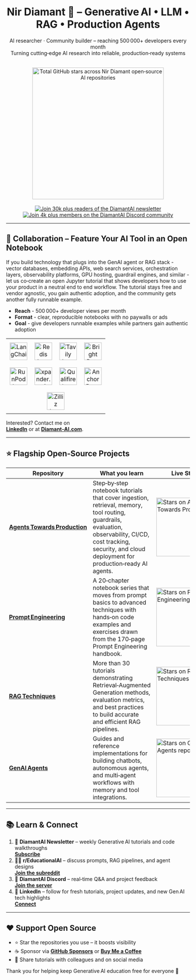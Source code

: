 <!--
  keywords: generative ai, llm, retrieval augmented generation, prompt engineering tutorials, production ai agents, langchain, langgraph, vector search, guardrails, open source
-->

<h1 align="center">Nir Diamant 🤖 – Generative AI • LLM • RAG • Production Agents</h1>

<div align="center">

AI researcher · Community builder – reaching 500 000+ developers every month  
Turning cutting‑edge AI research into reliable, production‑ready systems

<!-- Dynamic total‑stars card -->
<br>
<img
  src="https://github-readme-stats.vercel.app/api?username=NirDiamant&count_private=true&show_icons=false&hide=commits,prs,issues,contribs&hide_rank=true&custom_title=Total%20GitHub%20Stars&hide_border=true"
  alt="Total GitHub stars across Nir Diamant open‑source AI repositories"
  width="360"
/>
<br><br>

<!-- Static badges -->
<a href="https://diamantai.substack.com">
  <img src="https://img.shields.io/badge/Newsletter-30k%2B-green?style=for-the-badge"
       alt="Join 30k plus readers of the DiamantAI newsletter">
</a>
<a href="https://discord.gg/cA6Aa4uyDX">
  <img src="https://img.shields.io/badge/Discord-4k%2B%20members-5865F2?style=for-the-badge&logo=discord&logoColor=white"
       alt="Join 4k plus members on the DiamantAI Discord community">
</a>
</div>

---

## 🤝 Collaboration – Feature Your AI Tool in an Open Notebook

If you build technology that plugs into the GenAI agent or RAG stack - vector databases, embedding APIs, web search services, orchestration layers, observability platforms, GPU hosting, guardrail engines, and similar - let us co‑create an open Jupyter tutorial that shows developers how to use your product in a neutral end to end workflow. The tutorial stays free and vendor agnostic, you gain authentic adoption, and the community gets another fully runnable example.


- **Reach** - 500 000+ developer views per month  
- **Format** - clear, reproducible notebooks with no paywalls or ads  
- **Goal** - give developers runnable examples while partners gain authentic adoption

 <!-- partner logos -->
<div align="center">

<table>
  <tr>
    <td align="center" style="padding:10px">
      <a href="https://langchain.com" title="LangChain">
        <img src="https://raw.githubusercontent.com/NirDiamant/agents-towards-production/main/assets/repos_images/sponsors_logos/trimmed_padded/trimmed_padded_langchain.png"
             alt="LangChain logo" height="48">
      </a>
    </td>
    <td align="center" style="padding:10px">
      <a href="https://redis.io" title="Redis">
        <img src="https://raw.githubusercontent.com/NirDiamant/agents-towards-production/main/assets/repos_images/sponsors_logos/trimmed_padded/trimmed_padded_Redis.png"
             alt="Redis logo" height="48">
      </a>
    </td>
    <td align="center" style="padding:10px">
      <a href="https://app.tavily.com" title="Tavily">
        <img src="https://raw.githubusercontent.com/NirDiamant/agents-towards-production/main/assets/repos_images/sponsors_logos/trimmed_padded/trimmed_padded_tavily.png"
             alt="Tavily logo" height="48">
      </a>
    </td>
    <td align="center" style="padding:10px">
      <a href="https://brightdata.com" title="Bright Data">
        <img src="https://raw.githubusercontent.com/NirDiamant/agents-towards-production/main/assets/repos_images/sponsors_logos/trimmed_padded/trimmed_padded_brightdata.png"
             alt="Bright Data logo" height="48">
      </a>
    </td>
  </tr>
  <tr>
    <td align="center" style="padding:10px">
      <a href="https://get.runpod.io/nirdiamant" title="RunPod">
        <img src="https://raw.githubusercontent.com/NirDiamant/agents-towards-production/main/assets/repos_images/sponsors_logos/trimmed_padded/trimmed_padded_runpod.svg"
             alt="RunPod logo" height="48">
      </a>
    </td>
    <td align="center" style="padding:10px">
      <a href="https://app.xpander.ai" title="xpander.ai">
        <img src="https://raw.githubusercontent.com/NirDiamant/agents-towards-production/main/assets/repos_images/sponsors_logos/trimmed_padded/trimmed_padded_xpander_light.png"
             alt="xpander.ai logo" height="48">
      </a>
    </td>
    <td align="center" style="padding:10px">
      <a href="https://app.qualifire.ai" title="Qualifire">
        <img src="https://raw.githubusercontent.com/NirDiamant/agents-towards-production/main/assets/repos_images/sponsors_logos/trimmed_padded/trimmed_padded_qualifire.png"
             alt="Qualifire logo" height="48">
      </a>
    </td>
    <td align="center" style="padding:10px">
      <a href="https://anchorbrowser.io" title="Anchor Browser">
        <img src="https://raw.githubusercontent.com/NirDiamant/agents-towards-production/main/assets/repos_images/sponsors_logos/trimmed_padded/trimmed_padded_anchorbrowser_light.png"
             alt="Anchor Browser logo" height="48">
      </a>
    </td>
  </tr>
  <tr>
    <td align="center" colspan="4" style="padding:10px">
      <a href="https://zilliz.com" title="Zilliz">
        <img src="https://raw.githubusercontent.com/NirDiamant/RAG_Techniques/main/images/ziliz_logo.png"
             alt="Zilliz logo" height="48">
      </a>
    </td>
  </tr>
</table>

</div>

Interested? Contact me on  
**[LinkedIn](https://www.linkedin.com/in/nir-diamant-ai/)** or at **[Diamant‑AI.com](https://www.diamant-ai.com/)**.

---

## ⭐ Flagship Open‑Source Projects

| Repository | What you learn | Live Stars |
|------------|---------------|-----------|
| **[Agents Towards Production](https://github.com/NirDiamant/agents-towards-production)** | Step‑by‑step notebook tutorials that cover ingestion, retrieval, memory, tool routing, guardrails, evaluation, observability, CI/CD, cost tracking, security, and cloud deployment for production‑ready AI agents. | <img src="https://img.shields.io/github/stars/NirDiamant/agents-towards-production?label=Stars&style=for-the-badge" alt="Stars on Agents Towards Production" width="160"> |
| **[Prompt Engineering](https://github.com/NirDiamant/prompt_engineering)** | A 20‑chapter notebook series that moves from prompt basics to advanced techniques with hands‑on code examples and exercises drawn from the 170‑page Prompt Engineering handbook. | <img src="https://img.shields.io/github/stars/NirDiamant/prompt_engineering?label=Stars&style=for-the-badge" alt="Stars on Prompt Engineering repo" width="160"> |
| **[RAG Techniques](https://github.com/NirDiamant/rag_techniques)** | More than 30 tutorials demonstrating Retrieval‑Augmented Generation methods, evaluation metrics, and best practices to build accurate and efficient RAG pipelines. | <img src="https://img.shields.io/github/stars/NirDiamant/rag_techniques?label=Stars&style=for-the-badge" alt="Stars on RAG Techniques repo" width="160"> |
| **[GenAI Agents](https://github.com/NirDiamant/genai_agents)** | Guides and reference implementations for building chatbots, autonomous agents, and multi‑agent workflows with memory and tool integrations. | <img src="https://img.shields.io/github/stars/NirDiamant/genai_agents?label=Stars&style=for-the-badge" alt="Stars on GenAI Agents repo" width="160"> |

---

## 📚 Learn & Connect

1. 💌 **DiamantAI Newsletter** – weekly Generative AI tutorials and code walkthroughs  
   **[Subscribe](https://diamantai.substack.com)**
2. 🧑‍💻 **r/EducationalAI** – discuss prompts, RAG pipelines, and agent designs  
   **[Join the subreddit](https://www.reddit.com/r/EducationalAI/)**
3. 💬 **DiamantAI Discord** – real‑time Q&A and project feedback  
   **[Join the server](https://discord.gg/cA6Aa4uyDX)**
4. 🔗 **LinkedIn** – follow for fresh tutorials, project updates, and new Gen AI tech highlights  
   **[Connect](https://www.linkedin.com/in/nir-diamant-ai/)**

---

## ❤️ Support Open Source

- ⭐ Star the repositories you use – it boosts visibility  
- ☕ Sponsor via **[GitHub Sponsors](https://github.com/sponsors/NirDiamant)** or **[Buy Me a Coffee](https://buymeacoffee.com/diamantai)**  
- 📢 Share tutorials with colleagues and on social media

Thank you for helping keep Generative AI education free for everyone 🙏

